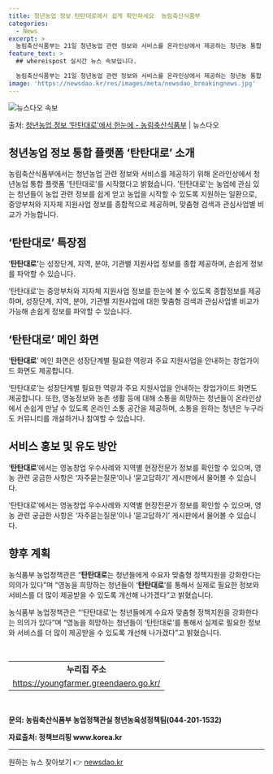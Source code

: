 ```yaml
---
title: 청년농업 정보 탄탄대로에서 쉽게 확인하세요  농림축산식품부
categories:
  - News
excerpt: >
  농림축산식품부는 21일 청년농업 관련 정보와 서비스를 온라인상에서 제공하는 청년농 통합 플랫폼 탄탄대로 누리…
feature_text: >
  ## whereispost 실시간 뉴스 속보입니다.

  농림축산식품부는 21일 청년농업 관련 정보와 서비스를 온라인상에서 제공하는 청년농 통합 플랫폼 탄탄대로 누리…
image: 'https://newsdao.kr/res/images/meta/newsdao_breakingnews.jpg'
---
```


![뉴스다오 속보](https://newsdao.kr/res/images/meta/newsdao_breakingnews.jpg)

<p>출처: <a href="https://newsdao.kr/3865" rel="dofollow">청년농업 정보 ‘탄탄대로’에서 한눈에 - 농림축산식품부</a> | 뉴스다오</p>

<h2 data-ke-size="size26">청년농업 정보 통합 플랫폼 ‘탄탄대로’ 소개</h2>
농림축산식품부에서는 청년농업 관련 정보와 서비스를 제공하기 위해 온라인상에서 청년농업 통합 플랫폼 '탄탄대로'를 시작했다고 밝혔습니다. '탄탄대로'는 농업에 관심 있는 청년들이 농업 관련 정보를 쉽게 얻고 농업을 시작할 수 있도록 지원하는 일환으로, 중앙부처와 지자체 지원사업 정보를 종합적으로 제공하며, 맞춤형 검색과 관심사업별 비교가 가능합니다.

<h2 data-ke-size="size26">‘탄탄대로’ 특장점</h2>
<p data-ke-size="size16">‘<b>탄탄대로’</b>는 성장단계, 지역, 분야, 기관별 지원사업 정보를 종합 제공하며, 손쉽게 정보를 파악할 수 있습니다.</p>

‘탄탄대로’는 중앙부처와 지자체 지원사업 정보를 한눈에 볼 수 있도록 종합정보를 제공하며, 성장단계, 지역, 분야, 기관별 지원사업에 대한 맞춤형 검색과 관심사업별 비교가 가능해 손쉽게 정보를 파악할 수 있습니다.

<h2 data-ke-size="size26">‘탄탄대로’ 메인 화면</h2>
<p data-ke-size="size16">‘<b>탄탄대로</b>’ 메인 화면은 성장단계별 필요한 역량과 주요 지원사업을 안내하는 창업가이드 화면도 제공합니다.</p>

‘탄탄대로’는 성장단계별 필요한 역량과 주요 지원사업을 안내하는 창업가이드 화면도 제공합니다. 또한, 영농정보와 농촌 생활 등에 대해 소통을 희망하는 청년들이 온라인상에서 손쉽게 만날 수 있도록 온라인 소통 공간을 제공하며, 소통을 원하는 청년은 누구라도 커뮤니티를 개설하거나 참여할 수 있습니다.

<h2 data-ke-size="size26">서비스 홍보 및 유도 방안</h2>
<p data-ke-size="size16">‘<b>탄탄대로</b>’에서는 영농창업 우수사례와 지역별 현장전문가 정보를 확인할 수 있으며, 영농 관련 궁금한 사항은 ‘자주묻는질문’이나 ‘묻고답하기’ 게시판에서 물어볼 수 있습니다.</p>

‘탄탄대로’에서는 영농창업 우수사례와 지역별 현장전문가 정보를 확인할 수 있으며, 영농 관련 궁금한 사항은 ‘자주묻는질문’이나 ‘묻고답하기’ 게시판에서 물어볼 수 있습니다.

<h2 data-ke-size="size26">향후 계획</h2>
<p data-ke-size="size16">농식품부 농업정책관은 “<b>탄탄대로</b>는 청년들에게 수요자 맞춤형 정책지원을 강화한다는 의의가 있다”며 “영농을 희망하는 청년들이 ‘<b>탄탄대로</b>’를 통해서 실제로 필요한 정보와 서비스를 더 많이 제공받을 수 있도록 개선해 나가겠다”고 밝혔습니다.</p>

농식품부 농업정책관은 “‘탄탄대로’는 청년들에게 수요자 맞춤형 정책지원을 강화한다는 의의가 있다”며 “영농을 희망하는 청년들이 ‘탄탄대로’를 통해서 실제로 필요한 정보와 서비스를 더 많이 제공받을 수 있도록 개선해 나가겠다”고 밝혔습니다.

<p data-ke-size="size16">&nbsp;</p>

<table>
<tbody>
<tr>
<td style="text-align: center; height: 17px;"><b>누리집 주소</b></td>
</tr>
<tr>
<td style="text-align: center; height: 17px;"><a href="https://youngfarmer.greendaero.go.kr/" target="_blank" rel="noopener">https://youngfarmer.greendaero.go.kr/</a></td>
</tr>
</tbody>
</table>

<p data-ke-size="size16">&nbsp;</p>

<p><b>문의: 농림축산식품부 농업정책관실 청년농육성정책팀(044-201-1532)</b></p>
<p><b>자료출처: 정책브리핑 www.korea.kr</b></p>

<hr> 

원하는 뉴스 찾아보기 👉 <a href="https://newsdao.kr" rel="dofollow">newsdao.kr</a>


